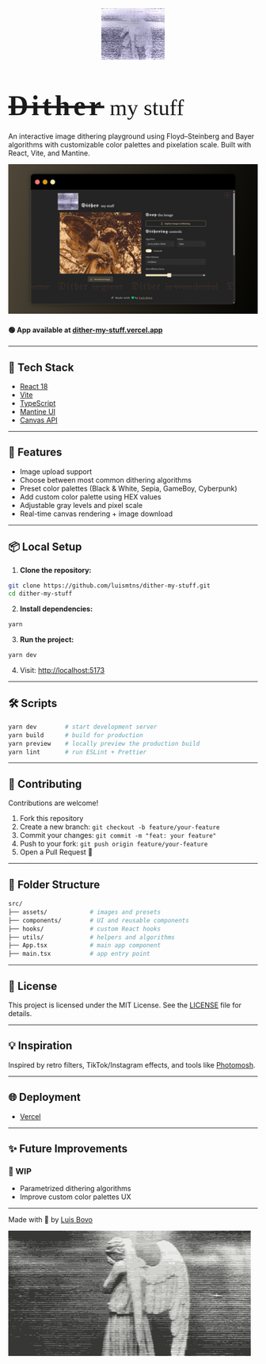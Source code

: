 <img src="./public/logo.gif" width="128" style="margin:0 auto;display:block;" />
<link
      href="https://fonts.googleapis.com/css2?family=Crimson+Pro:wght@400;600&family=UnifrakturMaguntia&display=swap"
      rel="stylesheet" />

<h1 style="font-family: UnifrakturMaguntia, cursive; font-size: 3.5rem; letter-spacing: 0.4rem; line-height:0.5;"><s>Dither</s><span style="font-family: Crimson Pro, serif; font-size: 80%; letter-spacing:0; font-weight: normal;">&nbsp;my stuff</span></h1>

An interactive image dithering playground using Floyd–Steinberg and Bayer algorithms with customizable color palettes and pixelation scale. Built with React, Vite, and Mantine.

![Screenshot 1](./screenshots/1.png)

#### 🟢 App available at [dither-my-stuff.vercel.app](https://dither-my-stuff.vercel.app/)

---

## 🚀 Tech Stack

- [React 18](https://reactjs.org/)
- [Vite](https://vitejs.dev/)
- [TypeScript](https://www.typescriptlang.org/)
- [Mantine UI](https://mantine.dev/)
- [Canvas API](https://developer.mozilla.org/en-US/docs/Web/API/Canvas_API)

---

## 🧪 Features

- Image upload support
- Choose between most common dithering algorithms
- Preset color palettes (Black & White, Sepia, GameBoy, Cyberpunk)
- Add custom color palette using HEX values
- Adjustable gray levels and pixel scale
- Real-time canvas rendering + image download

---

## 📦 Local Setup

1. **Clone the repository:**

```bash
git clone https://github.com/luismtns/dither-my-stuff.git
cd dither-my-stuff
```

2. **Install dependencies:**

```bash
yarn
```

3. **Run the project:**

```bash
yarn dev
```

4. Visit: [http://localhost:5173](http://localhost:5173)

---

## 🛠️ Scripts

```bash
yarn dev        # start development server
yarn build      # build for production
yarn preview    # locally preview the production build
yarn lint       # run ESLint + Prettier
```

---

## 🤝 Contributing

Contributions are welcome!

1. Fork this repository
2. Create a new branch: `git checkout -b feature/your-feature`
3. Commit your changes: `git commit -m "feat: your feature"`
4. Push to your fork: `git push origin feature/your-feature`
5. Open a Pull Request 🎉

---

## 📁 Folder Structure

```bash
src/
├── assets/            # images and presets
├── components/        # UI and reusable components
├── hooks/             # custom React hooks
├── utils/             # helpers and algorithms
├── App.tsx            # main app component
├── main.tsx           # app entry point
```

---

## 📄 License

This project is licensed under the MIT License. See the [LICENSE](./LICENSE) file for details.

---

## 💡 Inspiration

Inspired by retro filters, TikTok/Instagram effects, and tools like [Photomosh](https://photomosh.com/).

---

## 🌐 Deployment

- [Vercel](https://dither-my-stuff.vercel.app/)

---

## ✨ Future Improvements

### 🚧 WIP

- Parametrized dithering algorithms
- Improve custom color palettes UX

---

Made with 💛 by [Luis Bovo](https://luisbovo.com)

![footer-dither.gif](./public/footer-dither.gif)
